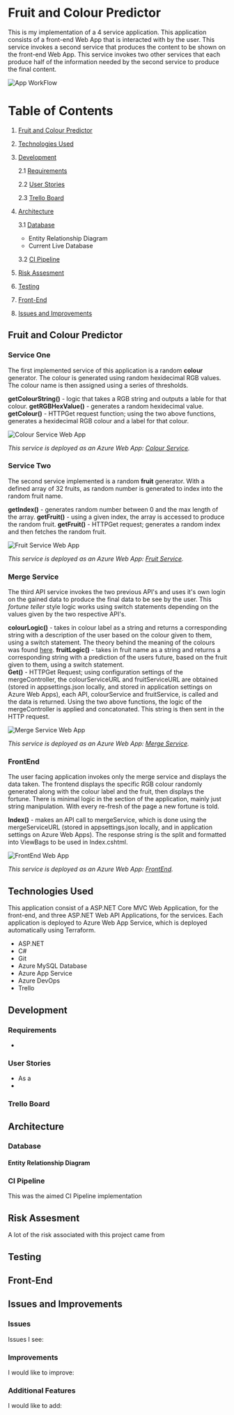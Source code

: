 # Fruit and Colour Predictor
This is my implementation of a 4 service application. This application consists of a front-end Web App that is interacted with by the user. This service invokes a second service that produces the content to be shown on the front-end Web App. This service invokes two other services that each produce half of the information needed by the second service to produce the final content.

![App WorkFlow](./imgs/workflow.png)

# Table of Contents
1. [Fruit and Colour Predictor](#Intro)
1. [Technologies Used](#technologiesused)
2. [Development](#development)
    
    2.1 [Requirements](#requirements)
    
    2.2 [User Stories](#userstories)

    2.3 [Trello Board](#trelloboard)
3. [Architecture](#architecture)

    3.1 [Database](#database)
    * Entity Relationship Diagram 
    * Current Live Database

    3.2 [CI Pipeline](#ci)
4. [Risk Assesment](#risk)
5. [Testing](#test)
6. [Front-End](#frontend)
7. [Issues and Improvements](#issues)

## Fruit and Colour Predictor <a name="Intro"></a>

### Service One 
The first implemented service of this application is a random **colour** generator. The colour is generated using random hexidecimal RGB values. The colour name is then assigned using a series of thresholds.

**getColourString()** - logic that takes a RGB string and outputs a lable for that colour.
**getRGBHexValue()** - generates a random hexidecimal value.
**getColour()** - HTTPGet request function; using the two above functions, generates a hexidecimal RGB colour and a label for that colour.

![Colour Service Web App](./imgs/colourService.png)

*This service is deployed as an Azure Web App: [Colour Service](https://jb-service1-app.azurewebsites.net/colour).*

### Service Two
The second service implemented is a random **fruit** generator. With a defined array of 32 fruits, as random number is generated to index into the random fruit name. 

**getIndex()** - generates random number between 0 and the max length of the array.
**getFruit()** - using a given index, the array is accessed to produce the random fruit.
**getFruit()** - HTTPGet request; generates a random index and then fetches the random fruit.

![Fruit Service Web App](./imgs/fruitService.png)

*This service is deployed as an Azure Web App: [Fruit Service](https://jb-service2-app.azurewebsites.net/fruit).*

### Merge Service
The third API service invokes the two previous API's and uses it's own login on the gained data to produce the final data to be see by the user. This *fortune teller* style logic works using switch statements depending on the values given by the two respective API's.

**colourLogic()** - takes in colour label as a string and returns a corresponding string with a description of the user based on the colour given to them, using a switch statement. The theory behind the meaning of the colours was found [here](https://graf1x.com/color-psychology-emotion-meaning-poster/).
**fruitLogic()** - takes in fruit name as a string and returns a corresponding string with a prediction of the users future, based on the fruit given to them, using a switch statement.  
**Get()** - HTTPGet Request; using configuration settings of the mergeController, the colourServiceURL and fruitServiceURL are obtained (stored in appsettings.json locally, and stored in application settings on Azure Web Apps), each API, colourService and fruitService, is called and the data is returned. Using the two above functions, the logic of the mergeController is applied and concatonated. This string is then sent in the HTTP request.  

![Merge Service Web App](./imgs/mergeService.png)

*This service is deployed as an Azure Web App: [Merge Service](https://jb-mergeService-app.azurewebsites.net/merge).*

### FrontEnd
The user facing application invokes only the merge service and displays the data taken. The frontend displays the specific RGB colour randomly generated along with the colour label and the fruit, then displays the fortune. There is minimal logic in the section of the application, mainly just string manipulation. With every re-fresh of the page a new fortune is told.

**Index()** - makes an API call to mergeService, which is done using the mergeServiceURL (stored in appsettings.json locally, and in application settings on Azure Web Apps). The response string is the split and formatted into ViewBags to be used in Index.cshtml.

![FrontEnd Web App](./imgs/frontend.png)

*This service is deployed as an Azure Web App: [FrontEnd](https://jb-frontend-app.azurewebsites.net/).*

## Technologies Used <a name="technologiesused"></a>
This application consist of a ASP.NET Core MVC Web Application, for the front-end, and three ASP.NET Web API Applications, for the services. Each application is deployed to Azure Web App Service, which is deployed automatically using Terraform. 

* ASP.NET
* C#
* Git
* Azure MySQL Database
* Azure App Service
* Azure DevOps
* Trello

## Development <a name="development"></a>

### Requirements <a name="requirements"></a>
* 
### User Stories <a name="userstories"></a>
* As a 
* 
### Trello Board <a name="trelloboard"></a>


## Architecture <a name="architecture"></a>
### Database <a name="database"></a>
#### Entity Relationship Diagram

### CI Pipeline <a name="ci"></a>
This was the aimed CI Pipeline implementation

## Risk Assesment <a name="risk"></a>
A lot of the risk associated with this project came from 

## Testing <a name="test"></a>

## Front-End <a name="frontend"></a>

## Issues and Improvements <a name="issues"></a>
### Issues
Issues I see:

### Improvements
I would like to improve:

### Additional Features
I would like to add:

